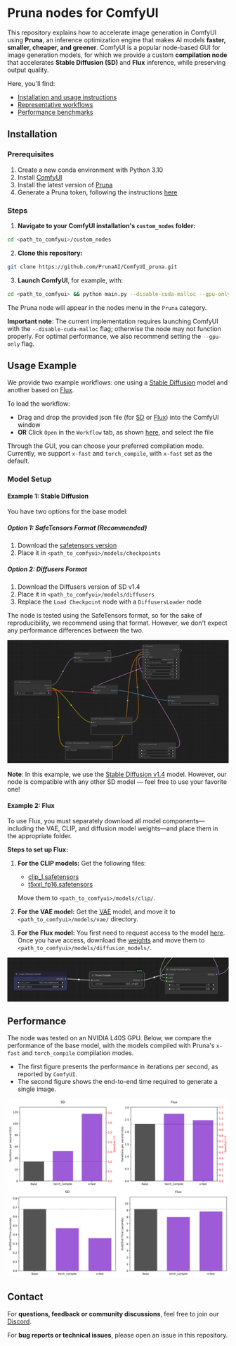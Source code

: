 # Pruna nodes for ComfyUI

This repository explains how to accelerate image generation in ComfyUI using **Pruna**, an inference optimization engine that makes AI models **faster, smaller, cheaper, and greener**.
ComfyUI is a popular node-based GUI for image generation models, for which we provide a custom **compilation node** that accelerates **Stable Diffusion (SD)** and **Flux** inference, 
while preserving output quality.

Here, you'll find:
- [Installation and usage instructions](#installation)
- [Representative workflows](#usage-example)
- [Performance benchmarks](#performance)

## Installation

### Prerequisites
1. Create a new conda environment with Python 3.10
2. Install [ComfyUI](https://github.com/comfyanonymous/ComfyUI)
3. Install the latest version of [Pruna](https://docs.pruna.ai/en/latest/setup/pip.html)
4. Generate a Pruna token, following the instructions [here](https://docs.pruna.ai/en/latest/setup/token.html)

### Steps
1. **Navigate to your ComfyUI installation's `custom_nodes` folder:**
```bash
cd <path_to_comfyui>/custom_nodes
```
2. **Clone this repository:**
```bash
git clone https://github.com/PrunaAI/ComfyUI_pruna.git
```
3. **Launch ComfyUI**, for example, with:
```bash
cd <path_to_comfyui> && python main.py --disable-cuda-malloc --gpu-only
```

The Pruna node will appear in the nodes menu in the `Pruna` category. 

**Important note**: The current implementation requires launching ComfyUI with the `--disable-cuda-malloc` flag; 
otherwise the node may not function properly. For optimal performance, we also recommend setting the 
`--gpu-only` flag. 

## Usage Example

We provide two example workflows: one using a [Stable Diffusion](#example-1-stable-diffusion) model and another based on [Flux](#example-2-flux). 

To load the  workflow:
- Drag and drop the provided json file (for [SD](/workflows/SD_compile.json) or [Flux](/workflows/flux_compile.json)) into the ComfyUI window
- **OR** Click `Open` in the `Workflow` tab, as shown [here](./images/comfy_gui.png), and select the file

Through the GUI, you can choose your preferred compilation mode. Currently, we support `x-fast` and `torch_compile`, with `x-fast` set as the default.


### Model Setup

#### Example 1: Stable Diffusion

You have two options for the base model:

##### Option 1: SafeTensors Format (Recommended)
1. Download the [safetensors version](https://huggingface.co/CompVis/stable-diffusion-v-1-4-original/resolve/refs%2Fpr%2F228/sd-v1-4.safetensors) 
2. Place it in `<path_to_comfyui>/models/checkpoints`

##### Option 2: Diffusers Format
1. Download the Diffusers version of SD v1.4
2. Place it in `<path_to_comfyui>/models/diffusers`
3. Replace the `Load Checkpoint` node with a `DiffusersLoader` node

The node is tested using the SafeTensors format, so for the 
sake of reproducibility, we recommend using that format. 
However, we don't expect any performance differences between the two.

![Example Workflow](./images/SD_compile.png)

**Note**: In this example, we use the [Stable Diffusion v1.4](https://huggingface.co/CompVis/stable-diffusion-v-1-4-original) model. However, our node is compatible with any other SD model —
feel free to use your favorite one!


#### Example 2: Flux
To use Flux, you must separately download all model components—including the VAE, CLIP, and diffusion model weights—and place them in the appropriate folder. 

**Steps to set up Flux:**
1. **For the CLIP models:** Get the following files:
    - [clip_l.safetensors](https://huggingface.co/comfyanonymous/flux_text_encoders/blob/main/clip_l.safetensors)
    - [t5xxl_fp16.safetensors](https://huggingface.co/comfyanonymous/flux_text_encoders/blob/main/t5xxl_fp16.safetensors)

    Move them to `<path_to_comfyui>/models/clip/`.
2. **For the VAE model:** 
Get the [VAE](https://huggingface.co/black-forest-labs/FLUX.1-schnell/blob/main/ae.safetensors) model, and move it to `<path_to_comfyui>/models/vae/` directory. 
3. **For the Flux model:** 
You first need to request access to the model [here](https://huggingface.co/black-forest-labs/FLUX.1-dev). Once you have access, download the [weights](https://huggingface.co/black-forest-labs/FLUX.1-dev/blob/main/flux1-dev.safetensors) and move them to `<path_to_comfyui>/models/diffusion_models/`. 


![Example Workflow](./images/flux_compile.png)

## Performance

The node was tested on an NVIDIA L40S GPU. Below, we compare the performance of the base model, with the models compiled with Pruna's `x-fast` and `torch_compile` compilation modes. 

- The first figure presents the performance in iterations per second, as reported by `ComfyUI`.
- The second figure shows the end-to-end time required to generate a single image.

![Performance](./images/performance_its.png)
![Performance](./images/performance_end2end.png)

## Contact

For **questions, feedback or community discussions**, feel free to join our [Discord](https://discord.com/invite/Tun8YgzxZ9). 

For **bug reports or technical issues**, please open an issue in this repository. 

